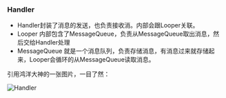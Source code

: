 ### Handler
- Handler封装了消息的发送，也负责接收消。内部会跟Looper关联。
- Looper 内部包含了MessageQueue，负责从MessageQueue取出消息，然后交给Handler处理
- MessageQueue 就是一个消息队列，负责存储消息，有消息过来就存储起来，Looper会循环的从MessageQueue读取消息。


引用鸿洋大神的一张图片，一目了然：

![Handler](https://img-blog.csdn.net/20140805002935859?watermark/2/text/aHR0cDovL2Jsb2cuY3Nkbi5uZXQvbG1qNjIzNTY1Nzkx/font/5a6L5L2T/fontsize/400/fill/I0JBQkFCMA==/dissolve/70/gravity/SouthEast)


